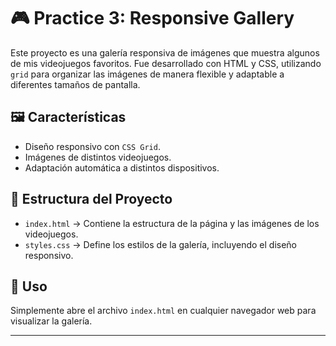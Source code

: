 # 🎮 Practice 3: Responsive Gallery

Este proyecto es una galería responsiva de imágenes que muestra algunos de mis videojuegos favoritos. Fue desarrollado con HTML y CSS, utilizando `grid` para organizar las imágenes de manera flexible y adaptable a diferentes tamaños de pantalla.

## 🖼️ Características
- Diseño responsivo con `CSS Grid`.
- Imágenes de distintos videojuegos.
- Adaptación automática a distintos dispositivos.

## 📂 Estructura del Proyecto
- `index.html` → Contiene la estructura de la página y las imágenes de los videojuegos.
- `styles.css` → Define los estilos de la galería, incluyendo el diseño responsivo.

## 🚀 Uso
Simplemente abre el archivo `index.html` en cualquier navegador web para visualizar la galería.

---
